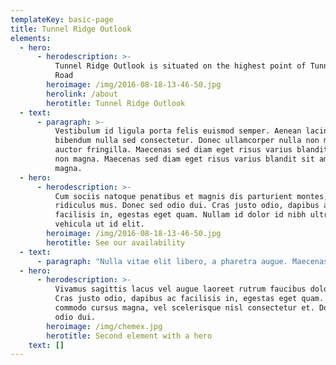 ```yaml
---
templateKey: basic-page
title: Tunnel Ridge Outlook
elements:
  - hero:
      - herodescription: >-
          Tunnel Ridge Outlook is situated on the highest point of Tunnel Ridge
          Road
        heroimage: /img/2016-08-18-13-46-50.jpg
        herolink: /about
        herotitle: Tunnel Ridge Outlook
  - text:
      - paragraph: >-
          Vestibulum id ligula porta felis euismod semper. Aenean lacinia
          bibendum nulla sed consectetur. Donec ullamcorper nulla non metus
          auctor fringilla. Maecenas sed diam eget risus varius blandit sit amet
          non magna. Maecenas sed diam eget risus varius blandit sit amet non
          magna.
  - hero:
      - herodescription: >-
          Cum sociis natoque penatibus et magnis dis parturient montes, nascetur
          ridiculus mus. Donec sed odio dui. Cras justo odio, dapibus ac
          facilisis in, egestas eget quam. Nullam id dolor id nibh ultricies
          vehicula ut id elit.
        heroimage: /img/2016-08-18-13-46-50.jpg
        herotitle: See our availability
  - text:
      - paragraph: "Nulla vitae elit libero, a pharetra augue. Maecenas sed diam eget risus varius blandit sit amet non magna. Fusce dapibus, tellus ac cursus commodo, tortor mauris condimentum nibh, ut fermentum massa justo sit amet risus. Aenean eu leo quam. Pellentesque ornare sem lacinia quam venenatis vestibulum.\r\rInteger posuere erat a ante venenatis dapibus posuere velit aliquet. \n\nAenean lacinia bibendum nulla sed consectetur. Curabitur blandit tempus porttitor. Duis mollis, est non commodo luctus, nisi erat porttitor ligula, eget lacinia odio sem nec elit. Fusce dapibus, tellus ac cursus commodo, tortor mauris condimentum nibh, ut fermentum massa justo sit amet risus. \n\nCurabitur blandit tempus porttitor.\r Morbi leo risus, porta ac consectetur ac, vestibulum at eros. Nulla vitae elit libero, a pharetra augue. Fusce dapibus, tellus ac cursus commodo, tortor mauris condimentum nibh, ut fermentum massa justo sit amet risus. Praesent commodo cursus magna, vel scelerisque nisl consectetur et. Fusce dapibus, tellus ac cursus commodo, tortor mauris condimentum nibh, ut fermentum massa justo sit amet risus. Nullam id dolor id nibh ultricies vehicula ut id elit."
  - hero:
      - herodescription: >-
          Vivamus sagittis lacus vel augue laoreet rutrum faucibus dolor auctor.
          Cras justo odio, dapibus ac facilisis in, egestas eget quam. Praesent
          commodo cursus magna, vel scelerisque nisl consectetur et. Donec sed
          odio dui.
        heroimage: /img/chemex.jpg
        herotitle: Second element with a hero
    text: []
---
```


